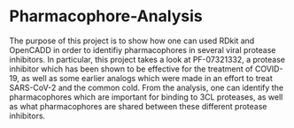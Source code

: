 # Pharmacophore-Analysis

The purpose of this project is to show how one can used RDkit and OpenCADD in order to identifiy pharmacophores in several viral protease inhibitors. In particular, this project takes a look at PF-07321332, a protease inhibitor which has been shown to be effective for the treatment of COVID-19, as well as some earlier analogs which were made in an effort to treat SARS-CoV-2 and the common cold. From the analysis, one can identify the pharmacophores which are important for binding to 3CL proteases, as well as what pharmacophores are shared between these different protease inhibitors.
